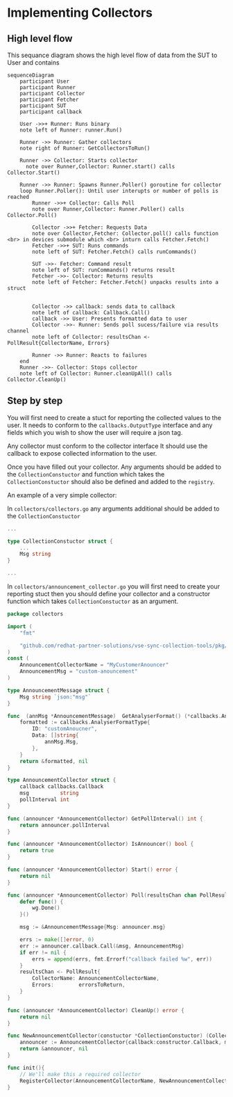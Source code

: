 # Implementing Collectors

## High level flow
This sequance diagram shows the high level flow of data from the SUT to User and contains
```mermaid
sequenceDiagram
    participant User
    participant Runner
    participant Collector
    participant Fetcher
    participant SUT
    participant callback

    User ->>+ Runner: Runs binary
    note left of Runner: runner.Run()

    Runner ->> Runner: Gather collectors
    note right of Runner: GetCollectorsToRun()

    Runner ->> Collector: Starts collector
      note over Runner,Collector: Runner.start() calls Collector.Start()

    Runner ->> Runner: Spawns Runner.Poller() goroutine for collector
    loop Runner.Poller(): Until user interupts or number of polls is reached
        Runner ->>+ Collector: Calls Poll
        note over Runner,Collector: Runner.Poller() calls Collector.Poll()

        Collector ->>+ Fetcher: Requests Data
        note over Collector,Fetcher: Collector.poll() calls function <br> in devices submodule which <br> inturn calls Fetcher.Fetch()
        Fetcher ->>+ SUT: Runs commands
        note left of SUT: Fetcher.Fetch() calls runCommands()

        SUT ->>- Fetcher: Command result
        note left of SUT: runCommands() returns result
        Fetcher ->>- Collector: Returns results
        note left of Fetcher: Fetcher.Fetch() unpacks results into a struct


        Collector ->> callback: sends data to callback
        note left of callback: Callback.Call()
        callback ->> User: Presents formatted data to user
        Collector ->>- Runner: Sends poll sucess/failure via results channel
        note left of Collector: resultsChan <- PollResult{CollectorName, Errors}

        Runner ->> Runner: Reacts to failures
    end
    Runner ->>- Collector: Stops collector
    note left of Collector: Runner.cleanUpAll() calls Collector.CleanUp()
```

## Step by step
You will first need to create a stuct for reporting the collected values to the user. It needs to conform to the `callbacks.OutputType` interface and any fields which you wish to show the user will require a json tag.

Any collector must conform to the collector interface It should use the callback to expose collected information to the user.

Once you have filled out your collector. Any arguments should be added to the `CollectionConstuctor` and function which takes the `CollectionConstuctor` should also be defined and added to the `registry`.

An example of a very simple collector:

In `collectors/collectors.go` any arguments additional should be added to the `CollectionConstuctor`
```go
...

type CollectionConstuctor struct {
    ...
    Msg string
}

...
```

In `collectors/announcement_collector.go` you will first need to create your reporting stuct then
you should define your collector and a constructor function which takes `CollectionConstuctor` as an argument.
```go
package collectors

import (
	"fmt"

	"github.com/redhat-partner-solutions/vse-sync-collection-tools/pkg/callbacks"
)
const (
	AnnouncementCollectorName = "MyCustomerAnouncer"
	AnnouncementMsg = "custom-anouncement"
)

type AnnouncementMessage struct {
	Msg string `json:"msg"`
}

func  (annMsg *AnnouncementMessage)  GetAnalyserFormat() (*callbacks.AnalyserFormatType, error) {
	formatted := callbacks.AnalyserFormatType{
		ID: "customAnoucner",
		Data: []string{
			annMsg.Msg,
		},
	}
	return &formatted, nil
}

type AnnouncementCollector struct {
	callback callbacks.Callback
	msg          string
	pollInterval int
}

func (announcer *AnnouncementCollector) GetPollInterval() int {
	return announcer.pollInterval
}

func (announcer *AnnouncementCollector) IsAnnouncer() bool {
	return true
}

func (announcer *AnnouncementCollector) Start() error {
	return nil
}

func (announcer *AnnouncementCollector) Poll(resultsChan chan PollResult, wg *utils.WaitGroupCount) {
	defer func() {
		wg.Done()
	}()

	msg := &AnnouncementMessage{Msg: announcer.msg}

	errs := make([]error, 0)
	err := announcer.callback.Call(&msg, AnnouncementMsg)
	if err != nil {
		errs = append(errs, fmt.Errorf("callback failed %w", err))
	}
	resultsChan <- PollResult{
		CollectorName: AnnouncementCollectorName,
		Errors:        errorsToReturn,
	}
}

func (announcer *AnnouncementCollector) CleanUp() error {
	return nil
}

func NewAnnouncementCollector(constuctor *CollectionConstuctor) (Collector, error) {
	announcer := AnnouncementCollector{callback:constructor.Callback, msg:constructor.Msg}
	return &announcer, nil
}

func init(){
	// We'll make this a required collector
	RegisterCollector(AnnouncementCollectorName, NewAnnouncementCollector, required)
}
```

